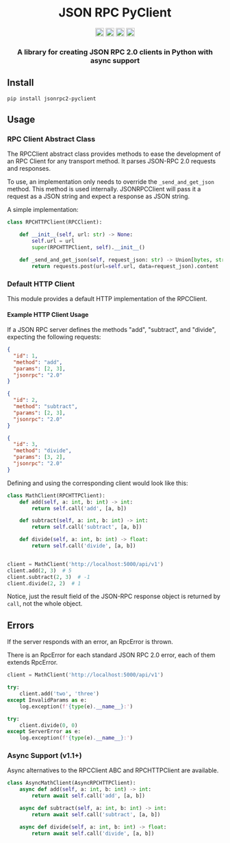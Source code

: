 <div align="center">
<!-- Title: -->
  <h1>JSON RPC PyClient</h1>
<!-- Labels: -->
  <!-- First row: -->
  <img src="https://img.shields.io/badge/License-AGPL%20v3-blue.svg"
   height="20"
   alt="License: AGPL v3">
  <img src="https://img.shields.io/badge/code%20style-black-000000.svg"
   height="20"
   alt="Code style: black">
  <img src="https://img.shields.io/pypi/v/jsonrpc2-pyclient.svg"
   height="20"
   alt="PyPI version">
  <a href="https://gitlab.com/mburkard/jsonrpc-pyclient/-/blob/main/CONTRIBUTING.md">
    <img src="https://img.shields.io/static/v1.svg?label=Contributions&message=Welcome&color=00b250"
     height="20"
     alt="Contributions Welcome">
  </a>
  <h3>A library for creating JSON RPC 2.0 clients in Python with async support</h3>
</div>

## Install

```shell
pip install jsonrpc2-pyclient
```

## Usage

### RPC Client Abstract Class

The RPCClient abstract class provides methods to ease the development of
an RPC Client for any transport method. It parses JSON-RPC 2.0 requests
and responses.

To use, an implementation only needs to override the
`_send_and_get_json` method. This method is used internally.
JSONRPCClient will pass it a request as a JSON string and expect a
response as JSON string.

A simple implementation:

```python
class RPCHTTPClient(RPCClient):

    def __init__(self, url: str) -> None:
        self.url = url
        super(RPCHTTPClient, self).__init__()

    def _send_and_get_json(self, request_json: str) -> Union[bytes, str]:
        return requests.post(url=self.url, data=request_json).content
```

### Default HTTP Client

This module provides a default HTTP implementation of the RPCClient.

#### Example HTTP Client Usage

If a JSON RPC server defines the methods "add", "subtract", and
"divide", expecting the following requests:

```json
{
  "id": 1,
  "method": "add",
  "params": [2, 3],
  "jsonrpc": "2.0"
}

{
  "id": 2,
  "method": "subtract",
  "params": [2, 3],
  "jsonrpc": "2.0"
}

{
  "id": 3,
  "method": "divide",
  "params": [3, 2],
  "jsonrpc": "2.0"
}
```

Defining and using the corresponding client would look like this:

```python
class MathClient(RPCHTTPClient):
    def add(self, a: int, b: int) -> int:
        return self.call('add', [a, b])

    def subtract(self, a: int, b: int) -> int:
        return self.call('subtract', [a, b])

    def divide(self, a: int, b: int) -> float:
        return self.call('divide', [a, b])


client = MathClient('http://localhost:5000/api/v1')
client.add(2, 3)  # 5
client.subtract(2, 3)  # -1
client.divide(2, 2)  # 1
```

Notice, just the result field of the JSON-RPC response object is
returned by `call`, not the whole object.

## Errors

If the server responds with an error, an RpcError is thrown.

There is an RpcError for each standard JSON RPC 2.0 error, each of them
extends RpcError.

```python
client = MathClient('http://localhost:5000/api/v1')

try:
    client.add('two', 'three')
except InvalidParams as e:
    log.exception(f'{type(e).__name__}:')

try:
    client.divide(0, 0)
except ServerError as e:
    log.exception(f'{type(e).__name__}:')
```

### Async Support (v1.1+)

Async alternatives to the RPCClient ABC and RPCHTTPClient are available.

```python
class AsyncMathClient(AsyncRPCHTTPClient):
    async def add(self, a: int, b: int) -> int:
        return await self.call('add', [a, b])

    async def subtract(self, a: int, b: int) -> int:
        return await self.call('subtract', [a, b])

    async def divide(self, a: int, b: int) -> float:
        return await self.call('divide', [a, b])
```
